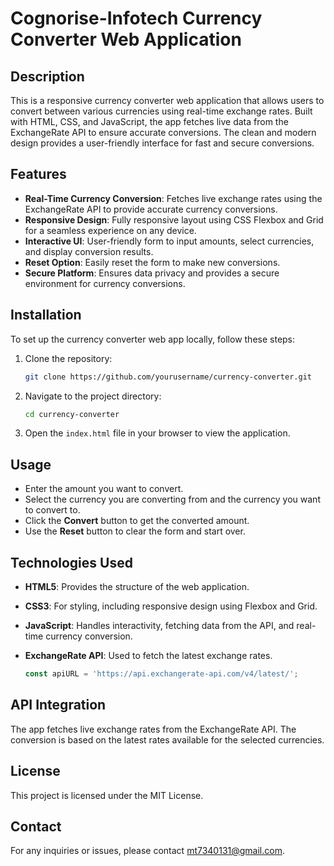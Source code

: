 # Cognorise-Infotech Currency Converter Web Application

## Description

This is a responsive currency converter web application that allows users to convert between various currencies using real-time exchange rates. Built with HTML, CSS, and JavaScript, the app fetches live data from the ExchangeRate API to ensure accurate conversions. The clean and modern design provides a user-friendly interface for fast and secure conversions.

## Features

- **Real-Time Currency Conversion**: Fetches live exchange rates using the ExchangeRate API to provide accurate currency conversions.
- **Responsive Design**: Fully responsive layout using CSS Flexbox and Grid for a seamless experience on any device.
- **Interactive UI**: User-friendly form to input amounts, select currencies, and display conversion results.
- **Reset Option**: Easily reset the form to make new conversions.
- **Secure Platform**: Ensures data privacy and provides a secure environment for currency conversions.

## Installation

To set up the currency converter web app locally, follow these steps:

1. Clone the repository:

    ```bash
    git clone https://github.com/yourusername/currency-converter.git
    ```

2. Navigate to the project directory:

    ```bash
    cd currency-converter
    ```

3. Open the `index.html` file in your browser to view the application.

## Usage

- Enter the amount you want to convert.
- Select the currency you are converting from and the currency you want to convert to.
- Click the **Convert** button to get the converted amount.
- Use the **Reset** button to clear the form and start over.

## Technologies Used

- **HTML5**: Provides the structure of the web application.
- **CSS3**: For styling, including responsive design using Flexbox and Grid.
- **JavaScript**: Handles interactivity, fetching data from the API, and real-time currency conversion.
- **ExchangeRate API**: Used to fetch the latest exchange rates.

    ```javascript
    const apiURL = 'https://api.exchangerate-api.com/v4/latest/';
    ```

## API Integration

The app fetches live exchange rates from the ExchangeRate API. The conversion is based on the latest rates available for the selected currencies.

## License

This project is licensed under the MIT License.

## Contact

For any inquiries or issues, please contact [mt7340131@gmail.com](mailto:mt7340131@gmail.com).
